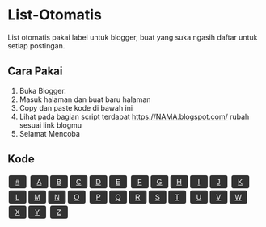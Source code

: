 # List-Otomatis
List otomatis pakai label untuk blogger, buat yang suka ngasih daftar untuk setiap postingan.

## Cara Pakai
1. Buka Blogger.
2. Masuk halaman dan buat baru halaman
3. Copy dan paste kode di bawah ini
4. Lihat pada bagian script terdapat https://NAMA.blogspot.com/ rubah sesuai link blogmu
5. Selamat Mencoba

## Kode
<div id="anime-list" class="waternime">
  <div class="waternime-apb">
    <a href="#num">#</a>
    <a href="#A">A</a><a href="#B">B</a><a href="#C">C</a><a href="#D">D</a><a href="#E">E</a>
    <a href="#F">F</a><a href="#G">G</a><a href="#H">H</a><a href="#I">I</a><a href="#J">J</a>
    <a href="#K">K</a><a href="#L">L</a><a href="#M">M</a><a href="#N">N</a><a href="#O">O</a>
    <a href="#P">P</a><a href="#Q">Q</a><a href="#R">R</a><a href="#S">S</a><a href="#T">T</a>
    <a href="#U">U</a><a href="#V">V</a><a href="#W">W</a><a href="#X">X</a><a href="#Y">Y</a>
    <a href="#Z">Z</a>
  </div>
  <div class="waternime-wrap" id="anime-content"></div>
</div>

<style>
.waternime {
  overflow: hidden;
  font-family: sans-serif;
  color: #eee;
}

.waternime .waternime-apb a {
  display: inline-block;
  margin: 2px;
  padding: 5px;
  width: 25px;
  text-align: center;
  background: #333;
  color: #fff;
  transition: 0.3s;
  border-radius: 4px;
}
.waternime .waternime-apb a:hover {
  background: #8a3324;
}

.waternime .waternime-group {
  margin-top: 20px;
  clear: both;
}

.waternime .waternime-head {
  font-weight: bold;
  font-size: 18px;
  padding: 8px 0;
  border-bottom: 2px solid #8a3324;
  color: #fff;
  text-align: left;
}

.waternime .anchor {
  display: block;
  position: relative;
  top: -60px;
  visibility: hidden;
}

.waternime .waternime-item {
  width: 50%;
  float: left;
  box-sizing: border-box;
}

.waternime .waternime-title a {
  display: block;
  padding: 6px 12px;
  font-size: 15px;
  color: #ccc;
  text-decoration: none;
  overflow: hidden;
  white-space: nowrap;
  text-overflow: ellipsis;
}
.waternime .waternime-title a:hover {
  color: #8a3324;
}

@media(max-width:768px) {
  .waternime .waternime-item {
    width: 100%;
  }
}
</style>

<script>
const letters = ['num', ...'ABCDEFGHIJKLMNOPQRSTUVWXYZ'.split('')];
const blogURL = 'https://NAMA.blogspot.com/'; // Ganti ke URL blog kamu

function labelToTitle(label) {
  return label === 'num' ? '#' : label;
}

function labelToURL(label) {
  return label === 'num' ? '0-9' : label;
}

async function fetchPosts(label) {
  const url = `${blogURL}/feeds/posts/summary/-/${labelToURL(label)}?alt=json&max-results=100`;
  try {
    const res = await fetch(url);
    const data = await res.json();
    const entries = data.feed.entry || [];
    return entries.map(entry => {
      const title = entry.title.$t;
      const link = entry.link.find(l => l.rel === 'alternate').href;
      return `<div class='waternime-item'><div class='waternime-title'><a href='${link}'>${title}</a></div></div>`;
    }).join('');
  } catch {
    return '';
  }
}

async function generateList() {
  const container = document.getElementById('anime-content');
  const results = await Promise.all(letters.map(label => fetchPosts(label)));

  results.forEach((html, i) => {
    if (html) {
      const label = letters[i];
      const section = `
        <div class='waternime-group'>
          <span class="anchor" id="${label}"></span>
          <div class='waternime-head'>${labelToTitle(label)}</div>
          ${html}
        </div>
      `;
      container.innerHTML += section;
    }
  });
}

generateList();
</script>
